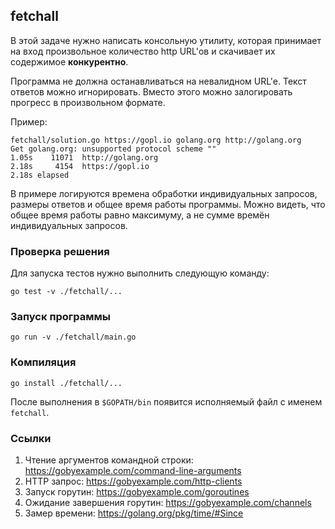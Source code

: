 ## fetchall

В этой задаче нужно написать консольную утилиту,
которая принимает на вход произвольное количество http URL'ов и скачивает их содержимое **конкурентно**.

Программа не должна останавливаться на невалидном URL'e.
Текст ответов можно игнорировать.
Вместо этого можно залогировать прогресс в произвольном формате.

Пример:
```
fetchall/solution.go https://gopl.io golang.org http://golang.org
Get golang.org: unsupported protocol scheme ""
1.05s    11071  http://golang.org
2.18s     4154  https://gopl.io
2.18s elapsed
```

В примере логируются времена обработки индивидуальных запросов, размеры ответов и общее время работы программы.
Можно видеть, что общее время работы равно максимуму, а не сумме времён индивидуальных запросов.

### Проверка решения

Для запуска тестов нужно выполнить следующую команду:

```
go test -v ./fetchall/...
```

### Запуск программы

```
go run -v ./fetchall/main.go
```

### Компиляция

```
go install ./fetchall/...
```

После выполнения в `$GOPATH/bin` появится исполняемый файл с именем `fetchall`.

### Ссылки

1. Чтение аргументов командной строки: https://gobyexample.com/command-line-arguments
2. HTTP запрос: https://gobyexample.com/http-clients
3. Запуск горутин: https://gobyexample.com/goroutines
4. Ожидание завершения горутин: https://gobyexample.com/channels
4. Замер времени: https://golang.org/pkg/time/#Since
